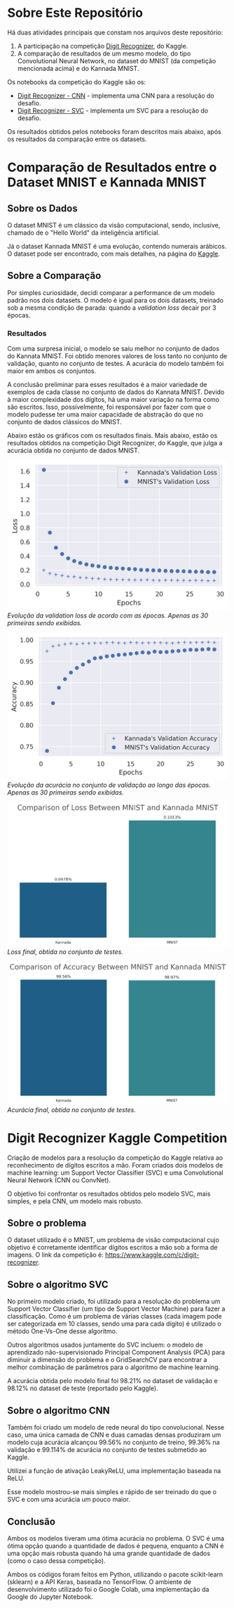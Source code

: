 # Sobre Este Repositório

Há duas atividades principais que constam nos arquivos deste repositório:
1) A participação na competição [Digit Recognizer](https://www.kaggle.com/c/digit-recognizer), do Kaggle.
2) A comparação de resultados de um mesmo modelo, do tipo Convolutional Neural Network, no dataset do MNIST (da competição mencionada acima) e do Kannada MNIST. 

Os notebooks da competição do Kaggle são os:
* [Digit Recognizer - CNN](https://github.com/pedrohortencio/kaggle-competitions/blob/main/Digit%20Recognizer%20-%20MNIST%20and%20Kannada/Digit_Recognizer_CNN.ipynb) - implementa uma CNN para a resolução do desafio.
* [Digit Recognizer - SVC](https://github.com/pedrohortencio/kaggle-competitions/blob/main/Digit%20Recognizer%20-%20MNIST%20and%20Kannada/Digit_Recognizer_SVC.ipynb) - implementa um SVC para a resolução do desafio.

Os resultados obtidos pelos notebooks foram descritos mais abaixo, após os resultados da comparação entre os datasets.

# Comparação de Resultados entre o Dataset MNIST e Kannada MNIST 
## Sobre os Dados
O dataset MNIST é um clássico da visão computacional, sendo, inclusive, chamado de o "Hello World" da inteligência artificial.

Já o dataset Kannada MNIST é uma evolução, contendo numerais arábicos. O dataset pode ser encontrado, com mais detalhes, na página do [Kaggle](https://www.kaggle.com/c/Kannada-MNIST).

## Sobre a Comparação
Por simples curiosidade, decidi comparar a performance de um modelo padrão nos dois datasets. O modelo é igual para os dois datasets, treinado sob a mesma condição de parada:
quando a *validation loss* decair por 3 épocas.

### Resultados

Com uma surpresa inicial, o modelo se saiu melhor no conjunto de dados do Kannata MNIST. Foi obtido menores valores de loss tanto no conjunto de validação, quanto no conjunto de testes. A acurácia do modelo também foi maior em ambos os conjuntos.

A conclusão preliminar para esses resultados é a maior variedade de exemplos de cada classe no conjunto de dados do Kannata MNIST. Devido à maior complexidade dos dígitos, há uma maior variação na forma como são escritos. Isso, possivelmente, foi responsável por fazer com que o modelo pudesse ter uma maior capacidade de abstração do que no conjunto de dados clássicos do MNIST.

Abaixo estão os gráficos com os resultados finais. Mais abaixo, estão os resultados obtidos na competição Digit Recognizer, do Kaggle, que julga a acurácia obtida no conjunto de dados MNIST.

 ![](https://raw.githubusercontent.com/pedrohortencio/kaggle-competitions/main/Digit%20Recognizer%20-%20MNIST%20and%20Kannada/Validation-Loss-Comparison.png)
 *Evolução da validation loss de acordo com as épocas. Apenas as 30 primeiras sendo exibidas.*
 
 ![](https://raw.githubusercontent.com/pedrohortencio/kaggle-competitions/main/Digit%20Recognizer%20-%20MNIST%20and%20Kannada/Validation-Accuracy-Comparison.png)
 *Evolução da acurácia no conjunto de validação ao longo das épocas. Apenas as 30 primeiras sendo exibidas.*
 
 ![](https://raw.githubusercontent.com/pedrohortencio/kaggle-competitions/main/Digit%20Recognizer%20-%20MNIST%20and%20Kannada/Test-Loss-Comparison.png)
 *Loss final, obtida no conjunto de testes.*
 
 ![](https://raw.githubusercontent.com/pedrohortencio/kaggle-competitions/main/Digit%20Recognizer%20-%20MNIST%20and%20Kannada/Test-Accuracy-Comparison.png)
  *Acurácia final, obtida no conjunto de testes.*
  
  

# Digit Recognizer Kaggle Competition
Criação de modelos para a resolução da competição do Kaggle relativa ao reconhecimento de dígitos escritos a mão. Foram criados dois modelos de machine learning: um Support Vector Classifier (SVC) e uma Convolutional Neural Network (CNN ou ConvNet).

O objetivo foi confrontar os resultados obtidos pelo modelo SVC, mais simples, e pela CNN, um modelo mais robusto.

## Sobre o problema
O dataset utilizado é o MNIST, um problema de visão computacional cujo objetivo é corretamente identificar dígitos escritos a mão sob a forma de imagens. O link da competição é: https://www.kaggle.com/c/digit-recognizer.

## Sobre o algoritmo SVC

No primeiro modelo criado, foi utilizado para a resolução do problema um Support Vector Classifier (um tipo de Support Vector Machine) para fazer a classificação. Como é um problema de várias classes (cada imagem pode ser categorizada em 10 classes, sendo uma para cada dígito) é utilizado o método One-Vs-One desse algoritmo.

Outros algoritmos usados juntamente do SVC incluem: o modelo de aprendizado não-supervisionado Principal Component Analysis (PCA) para diminuir a dimensão do problema e o GridSearchCV para encontrar a melhor combinação de parâmetros para o algoritmo de machine learning.

A acurácia obtida pelo modelo final foi 98.21% no dataset de validação e 98.12% no dataset de teste (reportado pelo Kaggle).

## Sobre o algoritmo CNN

Também foi criado um modelo de rede neural do tipo convolucional. Nesse caso, uma única camada de CNN e duas camadas densas produziram um modelo cuja acurácia alcançou 99.56% no conjunto de treino, 99.36% na validação e 99.114% de acurácia no conjunto de testes submetido ao Kaggle.

Utilizei a função de ativação LeakyReLU, uma implementação baseada na ReLU.

Esse modelo mostrou-se mais simples e rápido de ser treinado do que o SVC e com uma acurácia um pouco maior.

## Conclusão

Ambos os modelos tiveram uma ótima acurácia no problema. O SVC é uma ótima opção quando a quantidade de dados é pequena, enquanto a CNN é uma opção mais robusta quando há uma grande quantidade de dados (como o caso dessa competição).

Ambos os códigos foram feitos em Python, utilizando o pacote scikit-learn (sklearn) e a API Keras, baseada no TensorFlow. O ambiente de desenvolvimento utilizado foi o Google Colab, uma implementação da Google do Jupyter Notebook.
